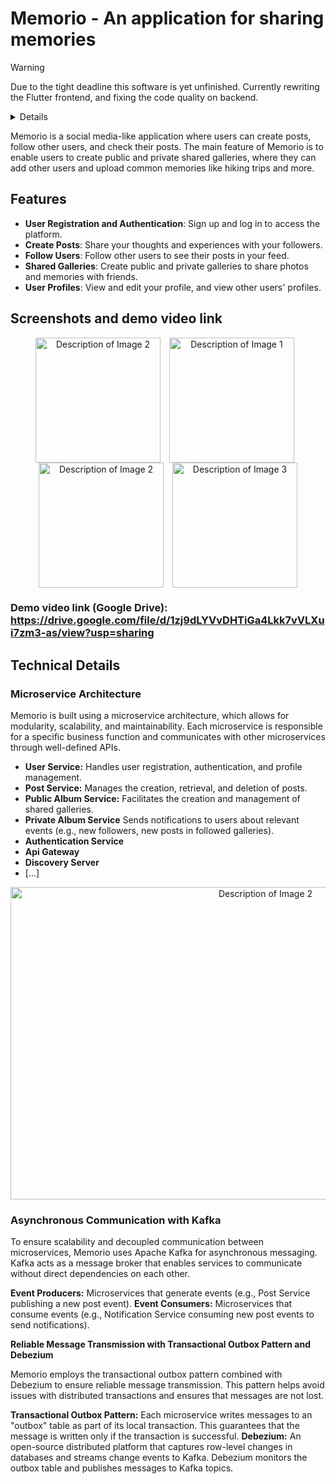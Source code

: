 # Memorio - An application for sharing memories

> [!WARNING]
>  Due to the tight deadline this software is yet unfinished. Currently rewriting the Flutter frontend, and fixing the code quality on backend. 
> <details>
> <br>
> Please be aware that this project is currently in an unfinished state and may have incomplete features or issues. While we are actively working on it, there might be bugs, missing functionality, or unpolished areas. 
> <br><br>
> If you encounter any issues, have feedback, or want to provide tips or suggestions for improvement, we welcome your input. Feel free to reach out to us at `mellau.mark12@gmail.com` with your feedback and concerns. Your input will be greatly appreciated in helping us improve this project.
> </details>


Memorio is a social media-like application where users can create posts, follow other users, and check their posts. The main feature of Memorio is to enable users to create public and private shared galleries, where they can add other users and upload common memories like hiking trips and more.

## Features

- **User Registration and Authentication**: Sign up and log in to access the platform.
- **Create Posts**: Share your thoughts and experiences with your followers.
- **Follow Users**: Follow other users to see their posts in your feed.
- **Shared Galleries**: Create public and private galleries to share photos and memories with friends.
- **User Profiles**: View and edit your profile, and view other users' profiles.

## Screenshots and demo video link

<p align="center">
  <img src="images/landing-page(1).png" alt="Description of Image 2" width="200" style="vertical-align:top; margin-right: 10px;">
  <img src="images/profile_page.png" alt="Description of Image 1" width="200" style="vertical-align:top; margin-right: 10px;">
  <img src="images/single_album_page.png" alt="Description of Image 2" width="200" style="vertical-align:top; margin-right: 10px;">
  <img src="images/post-page(1).png" alt="Description of Image 3" width="200" style="vertical-align:top;">
</p>

### Demo video link (Google Drive): https://drive.google.com/file/d/1zj9dLYVvDHTiGa4Lkk7vVLXui7zm3-as/view?usp=sharing 


## Technical Details

### Microservice Architecture

Memorio is built using a microservice architecture, which allows for modularity, scalability, and maintainability. Each microservice is responsible for a specific business function and communicates with other microservices through well-defined APIs.

  - **User Service:** Handles user registration, authentication, and profile management.
  - **Post Service:** Manages the creation, retrieval, and deletion of posts.
  - **Public Album Service:** Facilitates the creation and management of shared galleries.
  - **Private Album Service** Sends notifications to users about relevant events (e.g., new followers, new posts in followed galleries).
  - **Authentication Service**
  - **Api Gateway**
  - **Discovery Server**
  - [...]

  <p align="center">
    <img src="images/Architecture(1).png" alt="Description of Image 2" width="800" height="500" align="center" style="vertical-align:top; margin-right: 10px;">
  </p>
  

### Asynchronous Communication with Kafka

To ensure scalability and decoupled communication between microservices, Memorio uses Apache Kafka for asynchronous messaging. Kafka acts as a message broker that enables services to communicate without direct dependencies on each other.

**Event Producers:** Microservices that generate events (e.g., Post Service publishing a new post event).
**Event Consumers:** Microservices that consume events (e.g., Notification Service consuming new post events to send notifications).

**Reliable Message Transmission with Transactional Outbox Pattern and Debezium**

Memorio employs the transactional outbox pattern combined with Debezium to ensure reliable message transmission. This pattern helps avoid issues with distributed transactions and ensures that messages are not lost.

**Transactional Outbox Pattern:** Each microservice writes messages to an "outbox" table as part of its local transaction. This guarantees that the message is written only if the transaction is successful.
**Debezium:** An open-source distributed platform that captures row-level changes in databases and streams change events to Kafka. Debezium monitors the outbox table and publishes messages to Kafka topics.
